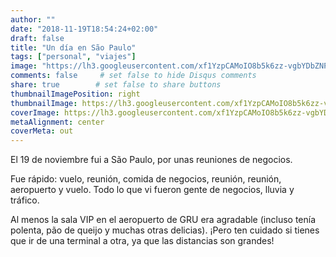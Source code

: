```yaml
---
author: ""
date: "2018-11-19T18:54:24+02:00"
draft: false
title: "Un día en São Paulo"
tags: ["personal", "viajes"]
image: "https://lh3.googleusercontent.com/xf1YzpCAMoIO8b5k6zz-vgbYDbZNPLO9VFLLgg28hTzKAjInnhJMrZI6nBRW3eCRIW3L_4wt0Uu9m61D2Nfv4xF4dQVqMDk0B9jdrGeXw5D1PrS71s3W5U69LNAiHzfJqZc-gERYzp4=w1920-h1080"
comments: false     # set false to hide Disqus comments
share: true        # set false to share buttons
thumbnailImagePosition: right
thumbnailImage: https://lh3.googleusercontent.com/xf1YzpCAMoIO8b5k6zz-vgbYDbZNPLO9VFLLgg28hTzKAjInnhJMrZI6nBRW3eCRIW3L_4wt0Uu9m61D2Nfv4xF4dQVqMDk0B9jdrGeXw5D1PrS71s3W5U69LNAiHzfJqZc-gERYzp4=w1920-h1080
coverImage: https://lh3.googleusercontent.com/xf1YzpCAMoIO8b5k6zz-vgbYDbZNPLO9VFLLgg28hTzKAjInnhJMrZI6nBRW3eCRIW3L_4wt0Uu9m61D2Nfv4xF4dQVqMDk0B9jdrGeXw5D1PrS71s3W5U69LNAiHzfJqZc-gERYzp4=w1920-h1080
metaAlignment: center
coverMeta: out
---
```


El 19 de noviembre fui a São Paulo, por unas reuniones de negocios.

<!--more-->

Fue rápido: vuelo, reunión, comida de negocios, reunión, reunión, aeropuerto y vuelo. Todo lo que vi fueron gente de negocios, lluvia y tráfico.

Al menos la sala VIP en el aeropuerto de GRU era agradable (incluso tenía polenta, pão de queijo y muchas otras delicias). ¡Pero ten cuidado si tienes que ir de una terminal a otra, ya que las distancias son grandes!

